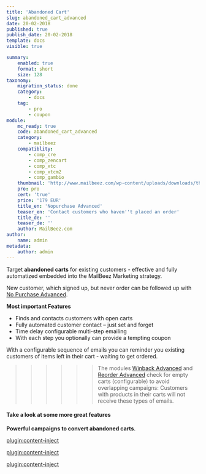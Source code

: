 ```yaml
---
title: 'Abandoned Cart'
slug: abandoned_cart_advanced
date: 20-02-2018
published: true
publish_date: 20-02-2018
template: docs
visible: true

summary:
    enabled: true
    format: short
    size: 128
taxonomy:
    migration_status: done
    category:
        - docs
    tag:
        - pro
        - coupon
module:
    mc_ready: true
    code: abandoned_cart_advanced
    category:
        - mailbeez
    compatiblity:
        - comp_cre
        - comp_zencart
        - comp_xtc
        - comp_xtcm2
        - comp_gambio
    thumbnail: 'http://www.mailbeez.com/wp-content/uploads/downloads/thumbnails/2011/10/icon_321.png'
    pro: pro
    cert: 'true'
    price: '179 EUR'
    title_en: 'Nopurchase Advanced'
    teaser_en: 'Contact customers who haven''t placed an order'
    title_de: ''
    teaser_de: ''
    author: MailBeez.com
author:
    name: admin
metadata:
    author: admin
---
```


Target **abandoned carts** for existing customers - effective and fully automatized embedded into the MailBeez Marketing strategy.

New customer, which signed up, but never order can be followed up with [No Purchase Advanced](/documentation/mailbeez/nopurchase_advanced).

**Most important Features**

- Finds and contacts customers with open carts
- Fully automated customer contact – just set and forget
- Time delay configurable multi-step emailing
- With each step you optionally can provide a tempting coupon

With a configurable sequence of emails you can reminder you existing customers of items left in their cart - waiting to get ordered.


>>>>>>The modules [Winback Advanced](/documentation/mailbeez/winback_advanced) and [Reorder Advanced](/documentation/mailbeez/reorder_advanced) check for empty carts (configurable) to avoid overlapping campaigns: Customers with products in their carts will not receive these types of emails.


#### Take a look at some more great features

**Powerful campaigns to convert abandoned carts**.

[plugin:content-inject](/content_blocks/pro_coupon)

[plugin:content-inject](/content_blocks/pro_common_advantage)

[plugin:content-inject](/content_blocks/pro_responsive_template)
